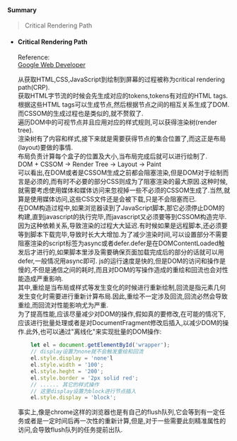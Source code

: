 <h4> Summary </h4>
<blockquote>
    Critical Rendering Path <br>
</blockquote>

- <h4>Critical Rendering Path</h4>

    Reference:  
    [Google Web Developer](https://developers.google.com/web/fundamentals/performance/critical-rendering-path/adding-interactivity-with-javascript)  

    从获取HTML,CSS,JavaScript到绘制到屏幕的过程被称为critical rendering path(CRP).  
    获取HTML字节流的时候会先生成对应的tokens,tokens有对应的HTML tags.
    根据这些HTML tags可以生成节点,然后根据节点之间的相互关系生成了DOM.而CSSOM的生成过程也是类似的,就不赘叙了.  
    遍历DOM中的可视节点并且应用对应的样式规则,可以获得渲染树(render tree).  
    渲染树有了内容和样式,接下来就是需要获得节点的集合位置了,而这正是布局(layout)要做的事情.  
    布局负责计算每个盒子的位置及大小,当布局完成后就可以进行绘制了.  
    DOM + CSSOM -> Render Tree -> Layout -> Paint  
    可以看出,在DOM或者是CSSOM生成之前都会阻塞渲染,但是DOM对于绘制而言是必须的,而有时不必要的部分CSS则成为了阻塞渲染的最大原因.这种时候,就需要考虑使用媒体和媒体访问来忽视掉一些不必须的CSSOM生成了.当然,就算是使用媒体访问,这些CSS文件还是会被下载,只是不会阻塞而已.  
    在DOM构造过程中,如果浏览器读到了JavaScript脚本,那它必须停止DOM的构建,直到javascript的执行完毕,而javascript又必须要等到CSSOM构造完毕.因为这种依赖关系,导致渲染的过程大大延迟.有时候如果是远程脚本,还必须要等到脚本下载完毕,导致时长大大增加.为了减少渲染时间,可以设置部分不需要阻塞渲染的script标签为async或者defer.defer是在DOMContentLoaded触发后才进行的,如果脚本里涉及需要确保页面加载完成后的部分的话就可以用defer,一般情况用async即可.
    js的运行速度是快的,但是DOM的访问和操作是慢的,不但是通信之间的耗时,而且对DOM的写操作造成的重绘和回流也会对性能造成严重影响.  
    其中,重绘是当布局或样式等发生变化的时候进行重新绘制,回流是指元素几何发生变化时需要进行重新计算布局.因此,重绘不一定涉及回流,回流必然会导致重绘,而回流对性能影响尤为严重.  
    为了提高性能,应该尽量减少对DOM的操作,假如真的要修改,在可能的情况下,应该进行批量处理或者是对DocumentFragment修改后插入,以减少DOM的操作.此外,也可以通过"离线化"来实现批量的DOM操作:  

    ```js  
        let el = document.getElementById('wrapper');
        // display设置为none就不会触发重绘和回流
        el.style.display = 'none'l
        el.style.width = '100';
        el.style.heght = '200';
        el.style.border = '2px solid red';
        // ...... 其它的样式操作
        // 这里display设置为block进行节点插入
        el.style.display = 'block';
    ```    
    事实上,像是chrome这样的浏览器也是有自己的flush队列,它会等到有一定任务或者是一定时间后再一次性的重新计算,但是,对于一些需要此刻精准属性的访问,会导致flush队列的任务提前出队.
    